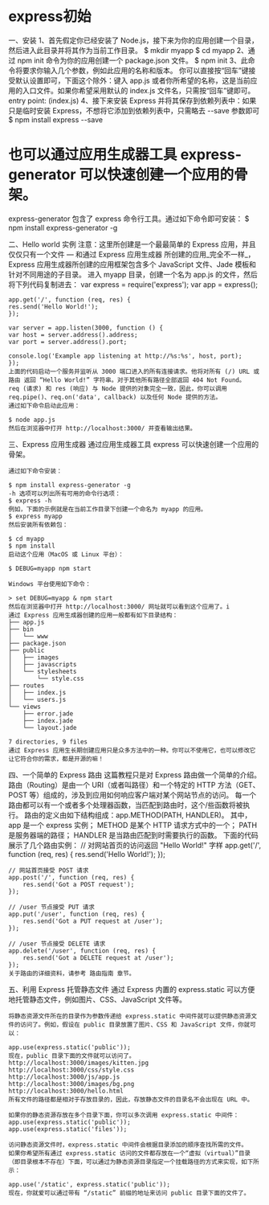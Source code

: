 # express初始
一、安装
    1、首先假定你已经安装了 Node.js，接下来为你的应用创建一个目录，然后进入此目录并将其作为当前工作目录。
    $ mkdir myapp
    $ cd myapp
    2、通过 npm init 命令为你的应用创建一个 package.json 文件。
    $ npm init
    3、此命令将要求你输入几个参数，例如此应用的名称和版本。 你可以直接按“回车”键接受默认设置即可，下面这个除外：键入 app.js 或者你所希望的名称，这是当前应用的入口文件。如果你希望采用默认的 index.js 文件名，只需按“回车”键即可。
    entry point: (index.js)
    4、接下来安装 Express 并将其保存到依赖列表中：如果只是临时安装 Express，不想将它添加到依赖列表中，只需略去 --save 参数即可
    $ npm install express --save
   
   # 也可以通过应用生成器工具 express-generator 可以快速创建一个应用的骨架。
   express-generator 包含了 express 命令行工具。通过如下命令即可安装：
   $ npm install express-generator -g
   
二、Hello world 实例
    注意：这里所创建是一个最最简单的 Express 应用，并且仅仅只有一个文件 — 和通过 Express 应用生成器 所创建的应用_完全不一样_，Express 应用生成器所创建的应用框架包含多个 JavaScript 文件、Jade 模板和针对不同用途的子目录。
    进入 myapp 目录，创建一个名为 app.js 的文件，然后将下列代码复制进去：
    var express = require('express');
    var app = express();

    app.get('/', function (req, res) {
    res.send('Hello World!');
    });

    var server = app.listen(3000, function () {
    var host = server.address().address;
    var port = server.address().port;

    console.log('Example app listening at http://%s:%s', host, port);
    });
    上面的代码启动一个服务并监听从 3000 端口进入的所有连接请求。他将对所有 (/) URL 或 路由 返回 “Hello World!” 字符串。对于其他所有路径全部返回 404 Not Found。
    req (请求) 和 res (响应) 与 Node 提供的对象完全一致，因此，你可以调用 req.pipe()、req.on('data', callback) 以及任何 Node 提供的方法。
    通过如下命令启动此应用：

    $ node app.js
    然后在浏览器中打开 http://localhost:3000/ 并查看输出结果。

三、Express 应用生成器
    通过应用生成器工具 express 可以快速创建一个应用的骨架。

    通过如下命令安装：
    
    $ npm install express-generator -g
    -h 选项可以列出所有可用的命令行选项：
    $ express -h
    例如，下面的示例就是在当前工作目录下创建一个命名为 myapp 的应用。
    $ express myapp
    然后安装所有依赖包：

    $ cd myapp 
    $ npm install
    启动这个应用（MacOS 或 Linux 平台）：

    $ DEBUG=myapp npm start

    Windows 平台使用如下命令：

    > set DEBUG=myapp & npm start
    然后在浏览器中打开 http://localhost:3000/ 网址就可以看到这个应用了。i
    通过 Express 应用生成器创建的应用一般都有如下目录结构：
    ├── app.js
    ├── bin
    │   └── www
    ├── package.json
    ├── public
    │   ├── images
    │   ├── javascripts
    │   └── stylesheets
    │       └── style.css
    ├── routes
    │   ├── index.js
    │   └── users.js
    └── views
        ├── error.jade
        ├── index.jade
        └── layout.jade

    7 directories, 9 files
    通过 Express 应用生长期创建应用只是众多方法中的一种。你可以不使用它，也可以修改它让它符合你的需求，都是开源的嘛！

四、一个简单的 Express 路由
    这篇教程只是对 Express 路由做一个简单的介绍。路由（Routing）是由一个 URI（或者叫路径）和一个特定的 HTTP 方法（GET、POST 等）组成的，涉及到应用如何响应客户端对某个网站节点的访问。
    每一个路由都可以有一个或者多个处理器函数，当匹配到路由时，这个/些函数将被执行。
    路由的定义由如下结构组成：app.METHOD(PATH, HANDLER)。
    其中，app 是一个 express 实例；
    METHOD 是某个 HTTP 请求方式中的一个；
    PATH 是服务器端的路径；
    HANDLER 是当路由匹配到时需要执行的函数。
    下面的代码展示了几个路由实例：
    // 对网站首页的访问返回 "Hello World!" 字样
    app.get('/', function (req, res) {
        res.send('Hello World!');
    });

    // 网站首页接受 POST 请求
    app.post('/', function (req, res) {
        res.send('Got a POST request');
    });

    // /user 节点接受 PUT 请求
    app.put('/user', function (req, res) {
        res.send('Got a PUT request at /user');
    });

    // /user 节点接受 DELETE 请求
    app.delete('/user', function (req, res) {
        res.send('Got a DELETE request at /user');
    });
    关于路由的详细资料，请参考 路由指南 章节。

五、利用 Express 托管静态文件
    通过 Express 内置的 express.static 可以方便地托管静态文件，例如图片、CSS、JavaScript 文件等。

    将静态资源文件所在的目录作为参数传递给 express.static 中间件就可以提供静态资源文件的访问了。例如，假设在 public 目录放置了图片、CSS 和 JavaScript 文件，你就可以：

    app.use(express.static('public'));
    现在，public 目录下面的文件就可以访问了。
    http://localhost:3000/images/kitten.jpg
    http://localhost:3000/css/style.css
    http://localhost:3000/js/app.js
    http://localhost:3000/images/bg.png
    http://localhost:3000/hello.html
    所有文件的路径都是相对于存放目录的，因此，存放静态文件的目录名不会出现在 URL 中。
    
    如果你的静态资源存放在多个目录下面，你可以多次调用 express.static 中间件：
    app.use(express.static('public'));
    app.use(express.static('files'));

    访问静态资源文件时，express.static 中间件会根据目录添加的顺序查找所需的文件。
    如果你希望所有通过 express.static 访问的文件都存放在一个“虚拟（virtual）”目录（即目录根本不存在）下面，可以通过为静态资源目录指定一个挂载路径的方式来实现，如下所示：

    app.use('/static', express.static('public'));
    现在，你就爱可以通过带有 “/static” 前缀的地址来访问 public 目录下面的文件了。
